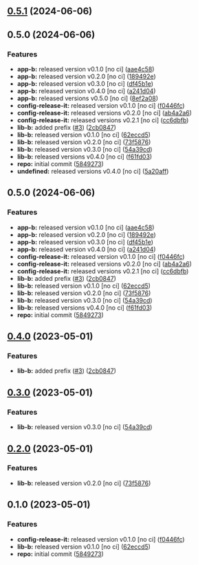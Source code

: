 

## [0.5.1](https://github.com/davidobodo/monorepo-semantic-releases/compare/second-app-v0.5.0...second-app-v0.5.1) (2024-06-06)

## 0.5.0 (2024-06-06)


### Features

* **app-b:** released version v0.1.0 [no ci] ([aae4c58](https://github.com/davidobodo/monorepo-semantic-releases/commit/aae4c5801f0e9635ead1021c18498114a3e8f918))
* **app-b:** released version v0.2.0 [no ci] ([189492e](https://github.com/davidobodo/monorepo-semantic-releases/commit/189492ea331d9064ff048a142e7b2e9502fc6935))
* **app-b:** released version v0.3.0 [no ci] ([df45b1e](https://github.com/davidobodo/monorepo-semantic-releases/commit/df45b1efedf858b4c3aa3c11436b1a478a4ffbc8))
* **app-b:** released version v0.4.0 [no ci] ([a241d04](https://github.com/davidobodo/monorepo-semantic-releases/commit/a241d043b9a95206e847a88a44e5500a4b15a8f0))
* **app-b:** released versions v0.5.0 [no ci] ([8ef2a08](https://github.com/davidobodo/monorepo-semantic-releases/commit/8ef2a0891f22477ad84e8e2ddc921df225246036))
* **config-release-it:** released version v0.1.0 [no ci] ([f0446fc](https://github.com/davidobodo/monorepo-semantic-releases/commit/f0446fc59c62a71c8d9847d38f6de84f001540ad))
* **config-release-it:** released versions v0.2.0 [no ci] ([ab4a2a6](https://github.com/davidobodo/monorepo-semantic-releases/commit/ab4a2a6db0256a590657142276e972748f244d7f))
* **config-release-it:** released versions v0.2.1 [no ci] ([cc6dbfb](https://github.com/davidobodo/monorepo-semantic-releases/commit/cc6dbfbefab1bd466f739e1b7a53f6943c4f3bf1))
* **lib-b:** added prefix ([#3](https://github.com/davidobodo/monorepo-semantic-releases/issues/3)) ([2cb0847](https://github.com/davidobodo/monorepo-semantic-releases/commit/2cb08478f16b3efa133c5af2b632c14f295ac2ff))
* **lib-b:** released version v0.1.0 [no ci] ([62eccd5](https://github.com/davidobodo/monorepo-semantic-releases/commit/62eccd51c89c12413e352a0fcaee68aefd0401bf))
* **lib-b:** released version v0.2.0 [no ci] ([73f5876](https://github.com/davidobodo/monorepo-semantic-releases/commit/73f587631a469011022e53599b9ebb864ea4a7c7))
* **lib-b:** released version v0.3.0 [no ci] ([54a39cd](https://github.com/davidobodo/monorepo-semantic-releases/commit/54a39cd3309e052d8e4682d3e0c31e06ac890674))
* **lib-b:** released versions v0.4.0 [no ci] ([f61fd03](https://github.com/davidobodo/monorepo-semantic-releases/commit/f61fd034444de2cc2ad28507b18f0d2af992f885))
* **repo:** initial commit ([5849273](https://github.com/davidobodo/monorepo-semantic-releases/commit/58492737f01fe3a2fd98e0b2b3c0646e6850a8db))
* **undefined:** released versions v0.4.0 [no ci] ([5a20aff](https://github.com/davidobodo/monorepo-semantic-releases/commit/5a20aff66bf87f39c385e119ca2a62666cfc6b0d))

## 0.5.0 (2024-06-06)


### Features

* **app-b:** released version v0.1.0 [no ci] ([aae4c58](https://github.com/davidobodo/monorepo-semantic-releases/commit/aae4c5801f0e9635ead1021c18498114a3e8f918))
* **app-b:** released version v0.2.0 [no ci] ([189492e](https://github.com/davidobodo/monorepo-semantic-releases/commit/189492ea331d9064ff048a142e7b2e9502fc6935))
* **app-b:** released version v0.3.0 [no ci] ([df45b1e](https://github.com/davidobodo/monorepo-semantic-releases/commit/df45b1efedf858b4c3aa3c11436b1a478a4ffbc8))
* **app-b:** released version v0.4.0 [no ci] ([a241d04](https://github.com/davidobodo/monorepo-semantic-releases/commit/a241d043b9a95206e847a88a44e5500a4b15a8f0))
* **config-release-it:** released version v0.1.0 [no ci] ([f0446fc](https://github.com/davidobodo/monorepo-semantic-releases/commit/f0446fc59c62a71c8d9847d38f6de84f001540ad))
* **config-release-it:** released versions v0.2.0 [no ci] ([ab4a2a6](https://github.com/davidobodo/monorepo-semantic-releases/commit/ab4a2a6db0256a590657142276e972748f244d7f))
* **config-release-it:** released versions v0.2.1 [no ci] ([cc6dbfb](https://github.com/davidobodo/monorepo-semantic-releases/commit/cc6dbfbefab1bd466f739e1b7a53f6943c4f3bf1))
* **lib-b:** added prefix ([#3](https://github.com/davidobodo/monorepo-semantic-releases/issues/3)) ([2cb0847](https://github.com/davidobodo/monorepo-semantic-releases/commit/2cb08478f16b3efa133c5af2b632c14f295ac2ff))
* **lib-b:** released version v0.1.0 [no ci] ([62eccd5](https://github.com/davidobodo/monorepo-semantic-releases/commit/62eccd51c89c12413e352a0fcaee68aefd0401bf))
* **lib-b:** released version v0.2.0 [no ci] ([73f5876](https://github.com/davidobodo/monorepo-semantic-releases/commit/73f587631a469011022e53599b9ebb864ea4a7c7))
* **lib-b:** released version v0.3.0 [no ci] ([54a39cd](https://github.com/davidobodo/monorepo-semantic-releases/commit/54a39cd3309e052d8e4682d3e0c31e06ac890674))
* **lib-b:** released versions v0.4.0 [no ci] ([f61fd03](https://github.com/davidobodo/monorepo-semantic-releases/commit/f61fd034444de2cc2ad28507b18f0d2af992f885))
* **repo:** initial commit ([5849273](https://github.com/davidobodo/monorepo-semantic-releases/commit/58492737f01fe3a2fd98e0b2b3c0646e6850a8db))

## [0.4.0](https://github.com/b12k/monorepo-semantic-releases/compare/@mono/app-b-v0.3.0...@mono/app-b-v0.4.0) (2023-05-01)


### Features

* **lib-b:** added prefix ([#3](https://github.com/b12k/monorepo-semantic-releases/issues/3)) ([2cb0847](https://github.com/b12k/monorepo-semantic-releases/commit/2cb08478f16b3efa133c5af2b632c14f295ac2ff))

## [0.3.0](https://github.com/b12k/monorepo-semantic-releases/compare/@mono/app-b-v0.2.0...@mono/app-b-v0.3.0) (2023-05-01)


### Features

* **lib-b:** released version v0.3.0 [no ci] ([54a39cd](https://github.com/b12k/monorepo-semantic-releases/commit/54a39cd3309e052d8e4682d3e0c31e06ac890674))

## [0.2.0](https://github.com/b12k/monorepo-semantic-releases/compare/@mono/app-b-v0.1.0...@mono/app-b-v0.2.0) (2023-05-01)


### Features

* **lib-b:** released version v0.2.0 [no ci] ([73f5876](https://github.com/b12k/monorepo-semantic-releases/commit/73f587631a469011022e53599b9ebb864ea4a7c7))

## 0.1.0 (2023-05-01)


### Features

* **config-release-it:** released version v0.1.0 [no ci] ([f0446fc](https://github.com/b12k/monorepo-semantic-releases/commit/f0446fc59c62a71c8d9847d38f6de84f001540ad))
* **lib-b:** released version v0.1.0 [no ci] ([62eccd5](https://github.com/b12k/monorepo-semantic-releases/commit/62eccd51c89c12413e352a0fcaee68aefd0401bf))
* **repo:** initial commit ([5849273](https://github.com/b12k/monorepo-semantic-releases/commit/58492737f01fe3a2fd98e0b2b3c0646e6850a8db))